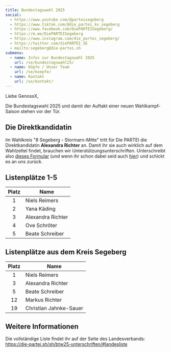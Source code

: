 ```yaml
---
title: Bundestagswahl 2025
social:
  - https://www.youtube.com/@parteisegeberg
  - https://www.tiktok.com/@die_partei_kv_segeberg
  - https://www.facebook.com/DiePARTEISegeberg/
  - https://m.me/DiePARTEISegeberg
  - https://www.instagram.com/die_partei_segeberg/
  - https://twitter.com/diePARTEI_SE
  - mailto:segeberg@die-partei.sh
submenu:
  - name: Infos zur Bundestagswahl 2025
    url: /se/bundestagswahl25/
  - name: Köpfe / Unser Team
    url: /se/koepfe/
  - name: Kontakt
    url: /se/kontakt/
---
```


Liebe GenossX,

Die Bundestagswahl 2025 und damit der Auftakt einer neuen Wahlkampf-Saison stehen vor der Tür.

## Die Direktkandidatin

Im Wahlkreis "8 Segeberg - Stormarn-Mitte" tritt für Die PARTEI die Direktkandidatin **Alexandra Richter** an. Damit ihr sie auch wirklich auf dem Wahlzettel findet, brauchen wir Unterstützungsunterschriften. Unterschreibt also [dieses Formular](/se/btw25-unterschriften/Die_PARTEI_Segeberg_Unterstuetzungsunterschrift.pdf) (und wenn ihr schon dabei seid auch [hier](/sh/btw25-unterschriften/Die_PARTEI_Unterstuetzungsunterschrift.pdf)) und schickt es an uns zurück.

## Listenplätze 1-5

| Platz | Name              |
| :---: | ----------------- |
|   1   | Niels Reimers     |
|   2   | Yana Käding       |
|   3   | Alexandra Richter |
|   4   | Ove Schröter      |
|   5   | Beate Schreiber   |

## Listenplätze aus dem Kreis Segeberg

| Platz | Name                   |
| :---: | ---------------------- |
|   1   | Niels Reimers          |
|   3   | Alexandra Richter      |
|   5   | Beate Schreiber        |
|  12   | Markus Richter         |
|  19   | Christian Jahnke-Sauer |

## Weitere Informationen

Die vollständige Liste findet ihr auf der Seite des Landesverbands: https://die-partei.sh/sh/btw25-unterschriften/#landesliste
